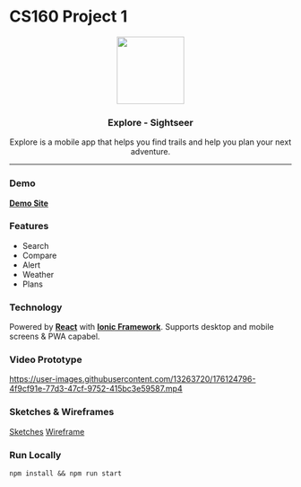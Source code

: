 # CS160 Project 1

<div  align="center">
  <img src="https://user-images.githubusercontent.com/13263720/176101690-34641bed-4fcf-431e-98ef-e31f4a1bb6d6.png" width="120" height="120" />
  <h3>Explore - Sightseer</h2>
  <p>Explore is a mobile app that helps you find trails and help you plan your next adventure.</p>
</div>

---

### Demo

[**Demo Site**](https://cs160-pj1-explore.vercel.app/explore)

### Features

- Search
- Compare
- Alert
- Weather
- Plans

### Technology

Powered by [**React**](https://reactjs.org/) with [**Ionic Framework**](https://ionicframework.com/). Supports desktop and mobile screens & PWA capabel. 

### Video Prototype

https://user-images.githubusercontent.com/13263720/176124796-4f9cf91e-77d3-47cf-9752-415bc3e59587.mp4

### Sketches & Wireframes

[Sketches](https://github.com/fluid-design-io/cs160-pj1-explore/files/8997986/Sketches.-.Oliver.Pan.pdf)
[Wireframe](https://github.com/fluid-design-io/cs160-pj1-explore/files/8997989/Project.1.Wireframe.pdf)

### Run Locally

`npm install && npm run start`
